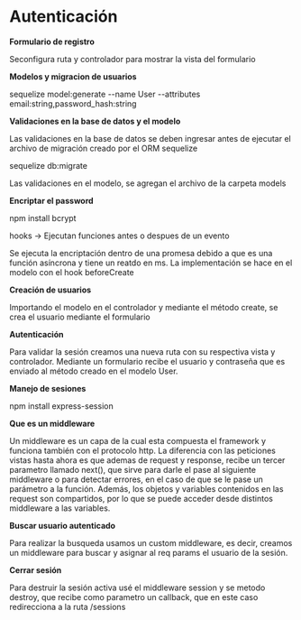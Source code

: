 # Autenticación

**Formulario de registro**

Seconfigura ruta y controlador para mostrar la vista del formulario


**Modelos y migracion de usuarios**

sequelize model:generate --name User --attributes email:string,password_hash:string

**Validaciones en la base de datos y el modelo**

Las validaciones en la base de datos se deben ingresar antes de ejecutar el archivo de migración creado por el ORM sequelize

sequelize db:migrate

Las validaciones en el modelo, se agregan el archivo de la carpeta models

**Encriptar el password**

npm install bcrypt

hooks -> Ejecutan funciones antes o despues de un evento

Se ejecuta la encriptación dentro de una promesa debido a que es una función asíncrona y tiene un reatdo en ms. La implementación se hace en el modelo con el hook beforeCreate 

**Creación de usuarios**

Importando el modelo en el controlador y mediante el método create, se crea el usuario mediante el formulario 

**Autenticación**

Para validar la sesión creamos una nueva ruta con su respectiva vista y controlador. Mediante un formulario recibe el usuario y contraseña que es enviado al método creado en el modelo User.

**Manejo de sesiones**

npm install express-session

**Que es un middleware**

Un middleware es un capa de la cual esta compuesta el framework y funciona también con el protocolo http. La diferencia con las peticiones vistas hasta ahora es que ademas de request y response, recibe un tercer parametro llamado next(), que sirve para darle el pase al siguiente middleware o para detectar errores, en el caso de que se le pase un parámetro a la función. Además, los objetos y variables contenidos en las request son compartidos, por lo que se puede acceder desde distintos middleware a las variables.

**Buscar usuario autenticado**

Para realizar la busqueda usamos un custom middleware, es decir, creamos un middleware para buscar y asignar al req params el usuario de la sesión.

**Cerrar sesión**

Para destruir la sesión activa usé el middleware session y se metodo destroy, que recibe como parametro un callback, que en este caso redirecciona a la ruta /sessions